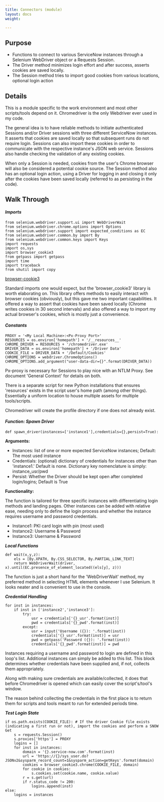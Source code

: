 ```yaml
---
title: Connectors (module)
layout: docs
weight: 

---
```

## Purpose

* Functions to connect to various ServiceNow instances through a Selenium WebDriver object or a Requests Session.
* The Driver method minimizes login effort and after success, asserts cookies are saved locally.
* The Session method tries to import good cookies from various locations, optional login action

## Details

This is a module specific to the work environment and most other scripts/tools depend on it. Chromedriver is the only Webdriver ever used in my code.

The general idea is to have reliable methods to initiate authenticated Sessions and/or Driver sessions with three different ServiceNow instances. It asserts that cookies are saved locally so that subsequent runs do not require login. Sessions can also import these cookies in order to communicate with the respective instance's JSON web service. Sessions also handle checking the validation of any existing cookies.

When only a Session is needed, cookies from the user's Chrome browser will also be considered a potential cookie source. The Session method also has an optional login action, using a Driver for logging in and closing it only after the cookies have been saved locally (referred to as persisting in the code).

## Walk Through

#### _Imports_

    from selenium.webdriver.support.ui import WebDriverWait
    from selenium.webdriver.chrome.options import Options
    from selenium.webdriver.support import expected_conditions as EC
    from selenium.webdriver.common.by import By
    from selenium.webdriver.common.keys import Keys
    import requests
    import os,sys
    import browser_cookie3
    from getpass import getpass
    import time
    import traceback
    from shutil import copy

[browser-cookie3](https://pypi.org/project/browser-cookie3/0.6.0/)

Standard imports one would expect, but the 'browser_cookie3' library is worth elaborating on. This library offers methods to easily interact with browser cookies (obviously), but this gave me two important capabilities. It offered a way to assert that cookies have been saved locally (Chrome writes cookies in 30 second intervals) and also offered a way to import my actual browser's cookies, which is mostly just a convenience.

#### _Constants_

    PROXY = '<My Local Machine>:<Px-Proxy Port>'
    RESOURCES = os.environ['homepath'] + '/__resources__'
    CHROME_DRIVER = RESOURCES + '/chromedriver.exe'
    DRIVER_DATA = os.environ['homepath'] + '/Driver Data'
    COOKIE_FILE = DRIVER_DATA + '/Default/Cookies'
    CHROME_OPTIONS = webdriver.ChromeOptions()
    CHROME_OPTIONS.add_argument("user-data-dir={}".format(DRIVER_DATA))

Px-proxy is necessary for Sessions to play nice with an NTLM Proxy. See document 'General Context' for details on both.

There is a separate script for new Python installations that ensures 'resources' exists in the script user's home path (among other things). Essentially a uniform location to house multiple assets for multiple tools/scripts.

Chromedriver will create the profile directory if one does not already exist.

#### _Function: Spawn Driver_

    def spawn_driver(instances=['instance1'],credentials={},persist=True):

**Arguments:**

* Instances: list of one or more expected ServiceNow instances; Default: The most used instance
* Credentials: (optional) dictionary of credentials for instances other than 'instance1.' Default is none. Dictionary key nomenclature is simply: instance_usr/pwd
* Persist: Whether the Driver should be kept open after completed login/logins; Default is True

**Functionality:**

The function is tailored for three specific instances with differentiating login methods and landing pages. Other instances can be added with relative ease, needing only to define the login process and whether the instance requires username and password credentials.

* Instance1: PKI card login with pin (most used)
* Instance2: Username & Password
* Instance3: Username & Password

</hr>

**_Local Functions_**

    def wait(x,y,z):
        els = [By.XPATH, By.CSS_SELECTOR, By.PARTIAL_LINK_TEXT]
        return WebDriverWait(driver, x).until(EC.presence_of_element_located((els[y], z)))

The function is just a short hand for the 'WebDriverWait' method, my preferred method in selecting HTML elements whenever I use Selenium. It looks neater and is convenient to use in the console. 

**_Credential Handling_**

    for inst in instances:
        if inst in ['instance2','instance3']:
            try:
                usr = credentials['{}_usr'.format(inst)]
                pwd = credentials['{}_pwd'.format(inst)]
            except:
                usr = input('Username ({}): '.format(inst))
                credentials['{}_usr'.format(inst)] = usr
                pwd = getpass('Password ({}): '.format(inst))
                credentials['{}_pwd'.format(inst)] = pwd

Instances requiring a username and password to login are defined in this loop's list. Additional instances can simply be added to this list. This block determines whether credentials have been supplied and, if not, collects them appropriately. 

Along with making sure credentials are available/collected, it does that before Chromedriver is opened which can easily cover the script's/tool's window. 

The reason behind collecting the credentials in the first place is to return them for scripts and tools meant to run for extended periods time.

**_Test Login State_**

    if os.path.exists(COOKIE_FILE): # If the driver Cookie file exists (indicating a first run or not), import the cookies and perform a SNOW Get
        s = requests.Session()
        s.proxies['https'] = PROXY
        logins = []
        for inst in instances:
            domain = '{}.service-now.com'.format(inst)
            url = 'https://{}/sys_user.do?JSONv2&sysparm_record_count=1&sysparm_action=getKeys'.format(domain)
            cookies = browser_cookie3.chrome(COOKIE_FILE, domain)
            for cookie in cookies:
                s.cookies.set(cookie.name, cookie.value)
            r = s.get(url)
            if r.status_code != 200:
                logins.append(inst)
    else:
        logins = instances
    